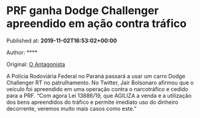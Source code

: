 
# PRF ganha Dodge Challenger apreendido em ação contra tráfico

Published at: **2019-11-02T16:53:02+00:00**

Author: ****

Original: [O Antagonista](https://www.oantagonista.com/brasil/prf-ganha-dodge-challenger-apreendido-em-acao-contra-trafico/)

A Polícia Rodoviária Federal no Paraná passará a usar um carro Dodge Challenger RT no patrulhamento.
No Twitter, Jair Bolsonaro afirmou que o veículo foi apreendido em uma operação contra o narcotráfico e cedido para a PRF.
“Com agora Lei 13886/19, que AGILIZA a venda e a utilização dos bens apreendidos do tráfico e permite imediato uso do dinheiro decorrente, veremos muito mais casos como este.”
